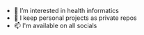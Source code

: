- 🌱 I’m interested in health informatics
- 👀 I keep personal projects as private repos
- 📫 I'm available on all socials

<!---
makhatemakhate/makhatemakhate is a ✨ special ✨ repository because its `README.md` (this file) appears on your GitHub profile.
You can click the Preview link to take a look at your changes.
--->
